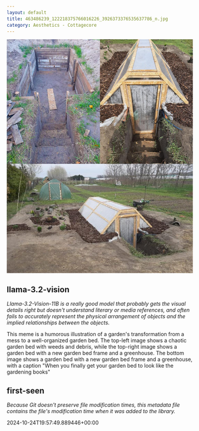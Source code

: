 ```yaml
---
layout: default
title: 463486239_122218375766016226_3926373376535637786_n.jpg
category: Aesthetics - Cottagecore
---
```


<div markdown="0"><a href="463486239_122218375766016226_3926373376535637786_n.jpg"><img class="photo" src="463486239_122218375766016226_3926373376535637786_n.jpg" /></a>

<h2>llama-3.2-vision</h2>
<p><i>Llama-3.2-Vision-11B is a really good model that probably gets the visual details right but doesn't understand literary or media references, and often fails to accurately represent the physical arrangement of objects and the implied relationships between the objects.</i></p>
<p>This meme is a humorous illustration of a garden&#x27;s transformation from a mess to a well-organized garden bed. The top-left image shows a chaotic garden bed with weeds and debris, while the top-right image shows a garden bed with a new garden bed frame and a greenhouse. The bottom image shows a garden bed with a new garden bed frame and a greenhouse, with a caption &quot;When you finally get your garden bed to look like the gardening books&quot;</p>

<h2>first-seen</h2>
<p><i>Because Git doesn't preserve file modification times, this metadata file contains the file's modification time when it was added to the library.</i></p>
<p>2024-10-24T19:57:49.889446+00:00</p>

</div>

